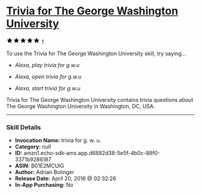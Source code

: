 # [Trivia for The George Washington University](http://alexa.amazon.com/#skills/amzn1.echo-sdk-ams.app.d6882d38-5e5f-4b0c-88f0-3371b9286187)
![5 stars](../../images/ic_star_black_18dp_1x.png)![5 stars](../../images/ic_star_black_18dp_1x.png)![5 stars](../../images/ic_star_black_18dp_1x.png)![5 stars](../../images/ic_star_black_18dp_1x.png)![5 stars](../../images/ic_star_black_18dp_1x.png) 1

To use the Trivia for The George Washington University skill, try saying...

* *Alexa, play trivia for g.w.u*

* *Alexa, open trivia for g.w.u*

* *Alexa, start trivia for g.w.u*

Trivia for The George Washington University contains trivia questions about The George Washington University in Washington, DC, USA.

***

### Skill Details

* **Invocation Name:** trivia for g. w. u.
* **Category:** null
* **ID:** amzn1.echo-sdk-ams.app.d6882d38-5e5f-4b0c-88f0-3371b9286187
* **ASIN:** B01E2MCUIG
* **Author:** Adrian Bolinger
* **Release Date:** April 20, 2016 @ 02:32:26
* **In-App Purchasing:** No
